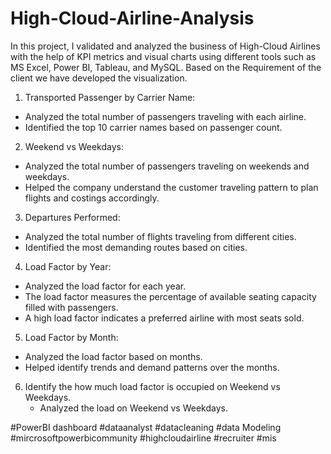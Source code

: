 # High-Cloud-Airline-Analysis
 In this project, I validated and analyzed the business of High-Cloud Airlines with the help of KPI metrics and visual charts using different tools such as MS Excel, Power BI, Tableau, and MySQL. Based on the Requirement of the client we have developed the visualization.

1. Transported Passenger by Carrier Name:
  - Analyzed the total number of passengers traveling with each airline.
  - Identified the top 10 carrier names based on passenger count.

2. Weekend vs Weekdays:
  - Analyzed the total number of passengers traveling on weekends and weekdays.
  - Helped the company understand the customer traveling pattern to plan flights and costings accordingly.

3. Departures Performed:
  - Analyzed the total number of flights traveling from different cities.
  - Identified the most demanding routes based on cities.

4. Load Factor by Year:
  - Analyzed the load factor for each year.
  - The load factor measures the percentage of available seating capacity filled with passengers.
  - A high load factor indicates a preferred airline with most seats sold.

5. Load Factor by Month:
  - Analyzed the load factor based on months.
  - Helped identify trends and demand patterns over the months.

6. Identify the how much load factor is occupied on Weekend vs Weekdays.
   - Analyzed the load on Weekend vs Weekdays.

#PowerBI dashboard
#dataanalyst 
#datacleaning 
#data Modeling 
#mircrosoftpowerbicommunity 
#highcloudairline 
#recruiter 
#mis
